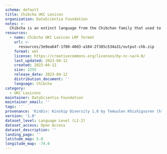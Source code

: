 ```yaml
---
schema: default
title: Chibcha UKC Lexicon
organization: DataScientia Foundation
notes: >-
  Chibcha is an extinct language from the Chibchan family that used to be spoken in South America. The UKC Lexicon of Chibcha is represented as a lexico-semantic network. It consists of words, word senses, synsets, as well as sense-level and synset-level relationships
resources:
  - name: Chibcha UKC Lexicon LMF format
    url: >-
      resources/3e9ea64f-1f80-40d3-a184-2f385c534a31/output-chb.zip
    format: xml
    license: https://creativecommons.org/licenses/by-nc-sa/4.0/
    last_updated: 2023-04-12
    created: 2023-04-12
    size: 2255
    release_date: 2023-04-12
    distribution_document: ''
    language: Chibcha
category:
  - UKC Lexicons
maintainer: DataScientia Foundation
maintainer_email: ''
tags: ''
provenance: 'KinDiv: Kinship Diversity 1.0 by Temuulen Khishigsuren (http://ukc.disi.unitn.it/index.php/kinship/); Native Languages of the Americas 2021.11. by Laura Redish and Orrin Lewis (http://www.native-languages.org); Princeton WordNet 2.1 by Princeton University (https://wordnet.princeton.edu)'
version: '1.0'
dataset_level: Language Level (L1-2)
dataset_access: Open Access
dataset_description: ''
landing_page: ''
latitude_map: 5.0
longitude_map: -74.0
---
```


